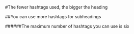 #The fewer hashtags used, the bigger the heading

##You can use more hashtags for subheadings

######The maximum number of hashtags you can use is six
